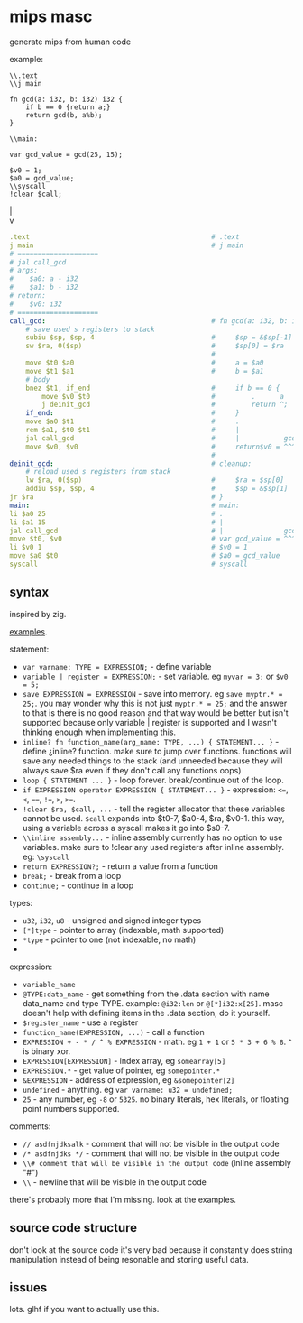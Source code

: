 # mips masc

generate mips from human code

example:

```zig
\\.text
\\j main

fn gcd(a: i32, b: i32) i32 {
    if b == 0 {return a;}
    return gcd(b, a%b);
}

\\main:

var gcd_value = gcd(25, 15);

$v0 = 1;
$a0 = gcd_value;
\\syscall
!clear $call;
```

|  
v

```yml
.text                                             # .text
j main                                            # j main
# ====================
# jal call_gcd
# args:
#    $a0: a - i32
#    $a1: b - i32
# return:
#    $v0: i32
# ====================
call_gcd:                                         # fn gcd(a: i32, b: i32) i32{
    # save used s registers to stack
    subiu $sp, $sp, 4                             #     $sp = &$sp[-1]
    sw $ra, 0($sp)                                #     $sp[0] = $ra
                                                  #
    move $t0 $a0                                  #     a = $a0
    move $t1 $a1                                  #     b = $a1
    # body
    bnez $t1, if_end                              #     if b == 0 {
        move $v0 $t0                              #         .      a
        j deinit_gcd                              #         return ^;
    if_end:                                       #     }
    move $a0 $t1                                  #     .               b
    rem $a1, $t0 $t1                              #     |                  a % b
    jal call_gcd                                  #     |           gcd(^, ^^^^^)
    move $v0, $v0                                 #     return$v0 = ^^^^^^^^^^^^^
                                                  #
deinit_gcd:                                       # cleanup:
    # reload used s registers from stack
    lw $ra, 0($sp)                                #     $ra = $sp[0]
    addiu $sp, $sp, 4                             #     $sp = &$sp[1]
jr $ra                                            # }
main:                                             # main:
li $a0 25                                         # .                   25
li $a1 15                                         # |                       15
jal call_gcd                                      # |               gcd(^^, ^^)
move $t0, $v0                                     # var gcd_value = ^^^^^^^^^^^
li $v0 1                                          # $v0 = 1
move $a0 $t0                                      # $a0 = gcd_value
syscall                                           # syscall
```

## syntax

inspired by zig.

[examples](https://github.com/pfgithub/masc/tree/master/src/tests).

statement:

-   `var varname: TYPE = EXPRESSION;` - define variable
-   `variable | register = EXPRESSION;` - set variable. eg `myvar = 3;` or `$v0 = 5;`
-   `save EXPRESSION = EXPRESSION` - save into memory. eg `save myptr.* = 25;`. you may wonder why this is not just `myptr.* = 25;` and the answer to that is there is no
    good reason and that way would be better but isn't supported because only variable | register is supported and I wasn't thinking enough when implementing this.
-   `inline? fn function_name(arg_name: TYPE, ...) { STATEMENT... }` - define ¿inline? function. make sure to jump over functions.
    functions will save any needed things to the stack (and unneeded because they will always save \$ra even if they don't call any functions oops)
-   `loop { STATEMENT ... }` - loop forever. break/continue out of the loop.
-   `if EXPRESSION operator EXPRESSION { STATEMENT... }` - expression: `<=`, `<`, `==`, `!=`, `>`, `>=`.
-   `!clear $ra, $call, ...` - tell the register allocator that these variables cannot be used. `$call` expands into $t0-7, $a0-4, $ra, $v0-1. this way, using a variable across a syscall makes it go into \$s0-7.
-   `\\inline assembly...` - inline assembly currently has no option to use variables. make sure to !clear any used registers after inline assembly. eg: `\syscall`
-   `return EXPRESSION?;` - return a value from a function
-   `break;` - break from a loop
-   `continue;` - continue in a loop

types:

-   `u32`, `i32`, `u8` - unsigned and signed integer types
-   `[*]type` - pointer to array (indexable, math supported)
-   `*type` - pointer to one (not indexable, no math)
-

expression:

-   `variable_name`
-   `@TYPE:data_name` - get something from the .data section with name data_name and type TYPE. example: `@i32:len` or `@[*]i32:x[25]`. masc doesn't help with defining items in the .data section, do it yourself.
-   `$register_name` - use a register
-   `function_name(EXPRESSION, ...)` - call a function
-   `EXPRESSION + - * / ^ % EXPRESSION` - math. eg `1 + 1` or `5 * 3 + 6 % 8`. `^` is binary xor.
-   `EXPRESSION[EXPRESSION]` - index array, eg `somearray[5]`
-   `EXPRESSION.*` - get value of pointer, eg `somepointer.*`
-   `&EXPRESSION` - address of expression, eg `&somepointer[2]`
-   `undefined` - anything. eg `var varname: u32 = undefined;`
-   `25` - any number, eg `-8` or `5325`. no binary literals, hex literals, or floating point numbers supported.

comments:

-   `// asdfnjdksalk` - comment that will not be visible in the output code
-   `/* asdfnjdks */` - comment that will not be visible in the output code
-   `\\# comment that will be visible in the output code` (inline assembly "#")
-   `\\` - newline that will be visible in the output code

there's probably more that I'm missing. look at the examples.

## source code structure

don't look at the source code it's very bad because it constantly does string manipulation instead of being resonable and storing useful data.

## issues

lots. glhf if you want to actually use this.
